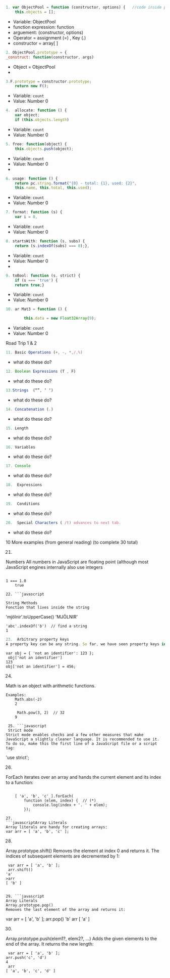 ```javascript
1. var ObjectPool = function (constructor, options) {   //code inside parenthesis must be evaluated be for continuing
	this.objects = [];
```

* Variable: ObjectPool 
* function expression: function 
* arguement: (constructor, options)
* Operator = assignment (=) , Key (.)
* constructor = array[ ]

 
```javascript
2. ObjectPool.prototype = {
_construct: function(constructor, args)
```

* Object = ObjectPool
* 



```javascript
3.F.prototype = constructor.prototype;
	return new F();
```

* Variable: `count`
* Value: Number 0



```javascript
4.  allocate: function () {
	var object;
	if (this.objects.length) 
```

* Variable: `count`
* Value: Number 0




```javascript
5. free: function(object) {
	this.objects.push(object);
```


* Variable: `count`
* Value: Number 0
* 

```javascript
6. usage: function () {
	return pc.string.format("{0} - total: {1}, used: {2}", 	
	this.name, this.total, this.used);
```

* Variable: `count`
* Value: Number 0



```javascript
7. format: function (s) {
	var i = 0,
```

* Variable: `count`
* Value: Number 0


```javascript
8. startsWith: function (s, subs) {
	return (s.indexOf(subs) === 0);},
```

* Variable: `count`
* Value: Number 0
* 


```javascript
9. toBool: function (s, strict) {
	if (s === 'true') {
	return true;}
```

* Variable: `count`
* Value: Number 0


```javascript
10. ar Mat3 = function () {

        this.data = new Float32Array(9);
```

* Variable: `count`
* Value: Number 0


Road Trip 1 & 2


```javascript
11. Basic Operations (+, -, *,/,%)

```

* what do these do?


```javascript
12. Boolean Expressions (T , F)

```

* what do these do?

```javascript
13.Strings  (“”, ‘ ‘)

```

* what do these do?


```javascript
14. Concatenation (.)

```

* what do these do?

```javascript
15. Length

```

* what do these do?

```javascript
16. Variables

```

* what do these do?

```javascript
17. Console

```

* what do these do?

```javascript
18.  Expressions

```

* what do these do?

```javascript
19.  Conditions

```

* what do these do?

```javascript
20.  Special Characters ( /t) advances to next tab.

```

* what do these do?


10 More examples (from general reading) (to complete 30 total)

21. ```javascript
Numbers
All numbers in JavaScript are floating point (although most JavaScript engines internally also use integers
```

1 === 1.0
    true
    
22. ```javascript

String Methods
Fonction that lives inside the string
```
 'mjölnir'.toUpperCase()
    'MJÖLNIR'
    
    'abc'.indexOf('b')  // find a string
    1


```javascript
23.  Arbitrary property keys
A property key can be any string. So far, we have seen property keys in object literals and after the dot operator. (Roughly) you can only use them that way if they are identifiers. If you want to use other strings as keys, you have to quote them in an object literal and use square brackets to get and set the property:
```
    var obj = { 'not an identifier': 123 };
     obj['not an identifier']
    123
    obj['not an identifier'] = 456;

24. ```javascript
Math is an object with arithmetic functions. 
```
Examples:
    Math.abs(-2)
    2

     Math.pow(3, 2)  // 32
    9
    
 25. ```javascript
 Strict mode
Strict mode enables checks and a few other measures that make JavaScript a slightly cleaner language. It is recommended to use it. To do so, make this the first line of a JavaScript file or a script tag:
 ``` 
 'use strict';

26. ```javascript
 ForEach
iterates over an array and hands the current element and its index to a function:
``` 

    [ 'a', 'b', 'c' ].forEach(
        function (elem, index) {  // (*)
            console.log(index + '. ' + elem);
        });
        
27. 
```javascriptArray Literals
Array literals are handy for creating arrays:
var arr = [ 'a', 'b', 'c' ];
``` 
 
28. ```javascriptArray Literals
Array.prototype.shift()
Removes the element at index 0 and returns it. The indices of subsequent elements are decremented by 1:
``` 
 var arr = [ 'a', 'b' ];
 arr.shift()
'a'
>arr
[ 'b' ]


29. ```javascript
Array Literals
Array.prototype.pop()
Removes the last element of the array and returns it:
``` 

var arr = [ 'a', 'b' ];
arr.pop()
'b'
arr
[ 'a' ]



30. ```javascript

Array.prototype.push(elem1?, elem2?, ...)
Adds the given elements to the end of the array. It returns the new length:
``` 
 var arr = [ 'a', 'b' ];
arr.push('c', 'd')
4
 arr
[ 'a', 'b', 'c', 'd' ]



  
